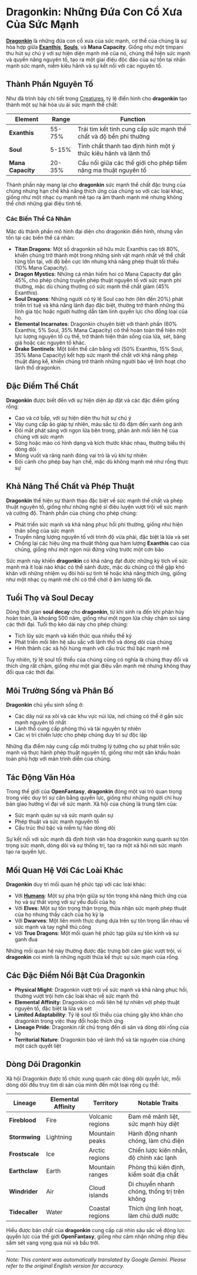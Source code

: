 # **Dragonkin**: Những Đứa Con Cổ Xưa Của Sức Mạnh

[**Dragonkin**](/codex/Creatures/Dragonkin.md) là những đứa con cổ xưa của sức mạnh, cơ thể của chúng là sự hòa hợp giữa [**Exanthis**](/codex/Basic/Exanthis.md), [**Souls**](/codex/Basic/Soul.md), và **Mana Capacity**. Giống như một timpani thu hút sự chú ý với sự hiện diện mạnh mẽ của nó, chúng thể hiện sức mạnh và quyền năng nguyên tố, tạo ra một giai điệu độc đáo của sự tồn tại nhấn mạnh sức mạnh, niềm kiêu hãnh và sự kết nối với các nguyên tố.

## Thành Phần Nguyên Tố

Như đã trình bày chi tiết trong [Creatures](/codex/Creatures/Creatures.md), tỷ lệ điển hình cho **dragonkin** tạo thành một sự hài hòa ưu ái sức mạnh thể chất:

| Element | Range | Function |
|---------|------------|----------|
| **Exanthis** | 55-75% | Trái tim kết tinh cung cấp sức mạnh thể chất và độ bền phi thường |
| **Soul** | 5-15% | Tinh chất thanh tao định hình một ý thức kiêu hãnh và lãnh thổ |
| **Mana Capacity** | 20-35% | Cầu nối giữa các thế giới cho phép tiềm năng ma thuật nguyên tố |

Thành phần này mang lại cho **dragonkin** sức mạnh thể chất đặc trưng của chúng nhưng hạn chế khả năng thích ứng của chúng so với các loài khác, giống như một nhạc cụ mạnh mẽ tạo ra âm thanh mạnh mẽ nhưng không thể chơi những giai điệu tinh tế.

### Các Biến Thể Cá Nhân

Mặc dù thành phần mô hình đại diện cho dragonkin điển hình, nhưng vẫn tồn tại các biến thể cá nhân:

- **Titan Dragons**: Một số dragonkin sở hữu mức Exanthis cao tới 80%, khiến chúng trở thành một trong những sinh vật mạnh nhất về thể chất từng tồn tại, với độ bền cực lớn nhưng khả năng phép thuật tối thiểu (10% Mana Capacity).
- **Dragon Mystics**: Những cá nhân hiếm hoi có Mana Capacity đạt gần 45%, cho phép chúng truyền phép thuật nguyên tố với sức mạnh phi thường, mặc dù chúng thường có sức mạnh thể chất giảm (45% Exanthis).
- **Soul Dragons**: Những người có tỷ lệ Soul cao hơn (lên đến 20%) phát triển trí tuệ và khả năng lãnh đạo đặc biệt, thường trở thành những thủ lĩnh gia tộc hoặc người hướng dẫn tâm linh quyền lực cho đồng loại của họ.
- **Elemental Incarnates**: Dragonkin chuyên biệt với thành phần (60% Exanthis, 5% Soul, 35% Mana Capacity) có thể hoàn toàn thể hiện một lực lượng nguyên tố cụ thể, trở thành hiện thân sống của lửa, sét, băng giá hoặc các nguyên tố khác.
- **Drake Sentinels**: Một biến thể cân bằng với (50% Exanthis, 15% Soul, 35% Mana Capacity) kết hợp sức mạnh thể chất với khả năng phép thuật đáng kể, khiến chúng trở thành những người bảo vệ linh hoạt cho lãnh thổ dragonkin.

## Đặc Điểm Thể Chất

**Dragonkin** được biết đến với sự hiện diện áp đặt và các đặc điểm giống rồng:
- Cao và cơ bắp, với sự hiện diện thu hút sự chú ý
- Vảy cung cấp áo giáp tự nhiên, màu sắc từ đỏ đậm đến xanh óng ánh
- Đôi mắt phát sáng với ngọn lửa bên trong, phản ánh mối liên hệ của chúng với sức mạnh
- Sừng hoặc mào có hình dạng và kích thước khác nhau, thường biểu thị dòng dõi
- Móng vuốt và răng nanh đóng vai trò là vũ khí tự nhiên
- Đôi cánh cho phép bay hạn chế, mặc dù không mạnh mẽ như rồng thực sự

## Khả Năng Thể Chất và Phép Thuật

**Dragonkin** thể hiện sự thành thạo đặc biệt về sức mạnh thể chất và phép thuật nguyên tố, giống như những nghệ sĩ điêu luyện vượt trội về sức mạnh và cường độ. Thành phần của chúng cho phép chúng:
- Phát triển sức mạnh và khả năng phục hồi phi thường, giống như hiện thân sống của sức mạnh
- Truyền năng lượng nguyên tố với trình độ vừa phải, đặc biệt là lửa và sét
- Chống lại các hiệu ứng ma thuật thông qua hàm lượng **Exanthis** cao của chúng, giống như một ngọn núi đứng vững trước một cơn bão

Sức mạnh này khiến **dragonkin** có khả năng đạt được những kỳ tích về sức mạnh mà ít loài nào khác có thể sánh được, mặc dù chúng có thể gặp khó khăn với những nhiệm vụ đòi hỏi sự tinh tế hoặc khả năng thích ứng, giống như một nhạc cụ mạnh mẽ chỉ có thể chơi ở âm lượng tối đa.

## Tuổi Thọ và Soul Decay

Dòng thời gian **soul decay** cho **dragonkin**, từ khi sinh ra đến khi phân hủy hoàn toàn, là khoảng 500 năm, giống như một ngọn lửa cháy chậm soi sáng các thời đại. Tuổi thọ kéo dài này cho phép chúng:
- Tích lũy sức mạnh và kiến thức qua nhiều thế kỷ
- Phát triển mối liên hệ sâu sắc với lãnh thổ và dòng dõi của chúng
- Hình thành các xã hội hùng mạnh với cấu trúc thứ bậc mạnh mẽ

Tuy nhiên, tỷ lệ soul tối thiểu của chúng cũng có nghĩa là chúng thay đổi và thích ứng rất chậm, giống như một giai điệu vẫn mạnh mẽ nhưng không thay đổi qua các thời đại.

## Môi Trường Sống và Phân Bố

**Dragonkin** chủ yếu sinh sống ở:
- Các dãy núi xa xôi và các khu vực núi lửa, nơi chúng có thể ở gần sức mạnh nguyên tố nhất
- Lãnh thổ cung cấp phòng thủ và tài nguyên tự nhiên
- Các vị trí chiến lược cho phép chúng duy trì sự độc lập

Những địa điểm này cung cấp môi trường lý tưởng cho sự phát triển sức mạnh và thực hành phép thuật nguyên tố, giống như một sân khấu hoàn toàn phù hợp với màn trình diễn của chúng.

## Tác Động Văn Hóa

Trong thế giới của **OpenFantasy**, **dragonkin** đóng một vai trò quan trọng trong việc duy trì sự cân bằng quyền lực, giống như những người chỉ huy bản giao hưởng vĩ đại về sức mạnh. Xã hội của chúng là trung tâm của:
- Sức mạnh quân sự và sức mạnh quân sự
- Phép thuật và sức mạnh nguyên tố
- Cấu trúc thứ bậc và niềm tự hào dòng dõi

Sự kết nối với sức mạnh đã định hình văn hóa dragonkin xung quanh sự tôn trọng sức mạnh, dòng dõi và sự thống trị, tạo ra một xã hội nơi sức mạnh tạo ra quyền lực.

## Mối Quan Hệ Với Các Loài Khác

**Dragonkin** duy trì mối quan hệ phức tạp với các loài khác:
- Với [**Humans**](/codex/Creatures/Human.md): Một sự pha trộn giữa sự tôn trọng khả năng thích ứng của họ và sự thất vọng với sự yếu đuối của họ
- Với **Elves**: Một sự tôn trọng thận trọng, thừa nhận sức mạnh phép thuật của họ nhưng thấy cách của họ kỳ lạ
- Với **Dwarves**: Một liên minh thực dụng dựa trên sự tôn trọng lẫn nhau về sức mạnh và tay nghề thủ công
- Với **True Dragons**: Một mối quan hệ phức tạp giữa sự tôn kính và sự ganh đua

Những mối quan hệ này thường được đặc trưng bởi cảm giác vượt trội, vì **dragonkin** coi mình là những người thừa kế thực sự sức mạnh của rồng.

## Các Đặc Điểm Nổi Bật Của Dragonkin

- **Physical Might**: Dragonkin vượt trội về sức mạnh và khả năng phục hồi, thường vượt trội hơn các loài khác về sức mạnh thô
- **Elemental Affinity**: Dragonkin có mối liên hệ tự nhiên với phép thuật nguyên tố, đặc biệt là lửa và sét
- **Limited Adaptability**: Tỷ lệ soul tối thiểu của chúng gây khó khăn cho dragonkin trong việc thay đổi hoặc thích ứng
- **Lineage Pride**: Dragonkin rất chú trọng đến di sản và dòng dõi rồng của họ
- **Territorial Nature**: Dragonkin bảo vệ lãnh thổ và tài nguyên của chúng một cách quyết liệt

## Dòng Dõi Dragonkin

Xã hội Dragonkin được tổ chức xung quanh các dòng dõi quyền lực, mỗi dòng dõi đều truy tìm di sản của mình đến một loại rồng cụ thể:

| Lineage | Elemental Affinity | Territory | Notable Traits |
|---------|---------------|---------|-------------------|
| **Fireblood** | Fire | Volcanic regions | Đam mê mãnh liệt, sức mạnh hủy diệt |
| **Stormwing** | Lightning | Mountain peaks | Hành động nhanh chóng, làm chủ điện |
| **Frostscale** | Ice | Arctic regions | Chiến lược kiên nhẫn, độ chính xác lạnh |
| **Earthclaw** | Earth | Mountain ranges | Phòng thủ kiên định, kiểm soát địa chất |
| **Windrider** | Air | Cloud islands | Di chuyển nhanh chóng, thống trị trên không |
| **Tidecaller** | Water | Coastal regions | Thích ứng linh hoạt, làm chủ dưới nước |

Hiểu được bản chất của **dragonkin** cung cấp cái nhìn sâu sắc về động lực quyền lực của thế giới **OpenFantasy**, giống như cảm nhận những nhịp điệu sấm sét vang vọng qua núi và bầu trời.


---
_Note: This content was automatically translated by Google Gemini. Please refer to the original English version for accuracy._